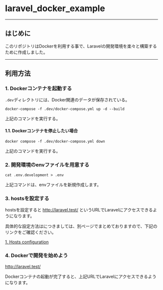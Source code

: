 # laravel_docker_example

---

## はじめに

このリポジトリはDockerを利用する事で、Laravelの開発環境を楽々と構築するために作成しました。

---

## 利用方法

### 1. Dockerコンテナを起動する

`.dev`ディレクトリには、Docker関連のデータが保存されている。

```
docker-compose -f .dev/docker-compose.yml up -d --build
```

上記のコマンドを実行する。

#### 1.1. Dockerコンテナを停止したい場合

```
docker compose -f .dev/docker-compose.yml down
```

上記のコマンドを実行する。

### 2. 開発環境のenvファイルを用意する

```
cat .env.development > .env
```

上記コマンドは、envファイルを新規作成します。

### 3. hostsを設定する

hostsを設定すると <http://laravel.test/> というURLでLaravelにアクセスできるようになります。

具体的な設定方法はにつきましては、別ページでまとめておりますので、下記のリンクをご確認ください。

[1. Hosts configuration](https://github.com/707-Universe/laravel_docker_example/blob/main/.dev/README.md)

### 4. Dockerで開発を始めよう

<http://laravel.test/>

Dockerコンテナの起動が完了すると、上記URLでLaravelにアクセスできるようになります。
